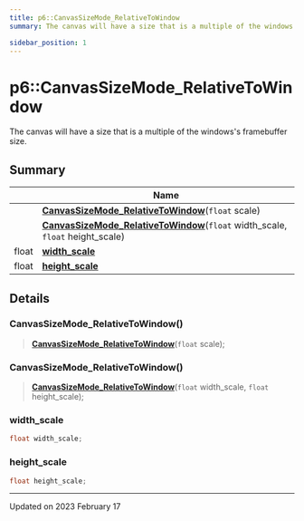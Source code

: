 ```yaml
---
title: p6::CanvasSizeMode_RelativeToWindow
summary: The canvas will have a size that is a multiple of the windows's framebuffer size. 

sidebar_position: 1
---
```


# p6::CanvasSizeMode_RelativeToWindow



The canvas will have a size that is a multiple of the windows's framebuffer size. 



## Summary

|                | Name           |
| -------------- | -------------- |
| | **[CanvasSizeMode_RelativeToWindow](/reference/Types/canvas_size_mode___relative_to_window#canvassizemode_relativetowindow)**(`float` scale) |
| | **[CanvasSizeMode_RelativeToWindow](/reference/Types/canvas_size_mode___relative_to_window#canvassizemode_relativetowindow)**(`float` width_scale, `float` height_scale) |
| float | **[width_scale](/reference/Types/canvas_size_mode___relative_to_window#width_scale)**  |
| float | **[height_scale](/reference/Types/canvas_size_mode___relative_to_window#height_scale)**  |

## Details


### CanvasSizeMode_RelativeToWindow()

> **[CanvasSizeMode_RelativeToWindow](/reference/Types/canvas_size_mode___relative_to_window#canvassizemode_relativetowindow)**(`float` scale);



### CanvasSizeMode_RelativeToWindow()

> **[CanvasSizeMode_RelativeToWindow](/reference/Types/canvas_size_mode___relative_to_window#canvassizemode_relativetowindow)**(`float` width_scale, `float` height_scale);





### width_scale

```cpp
float width_scale;
```


### height_scale

```cpp
float height_scale;
```


-------------------------------

Updated on 2023 February 17